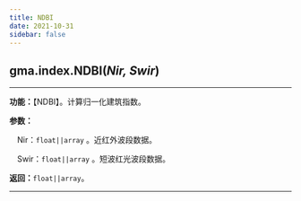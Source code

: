 ```yaml
---
title: NDBI
date: 2021-10-31
sidebar: false
---
```


## gma.index.**NDBI**(*Nir, Swir*)

---

**功能：**【NDBI】。计算归一化建筑指数。

**参数：**

&emsp;Nir：`float||array` 。近红外波段数据。

&emsp;Swir：`float||array` 。短波红光波段数据。

**返回：**`float||array`。

---

